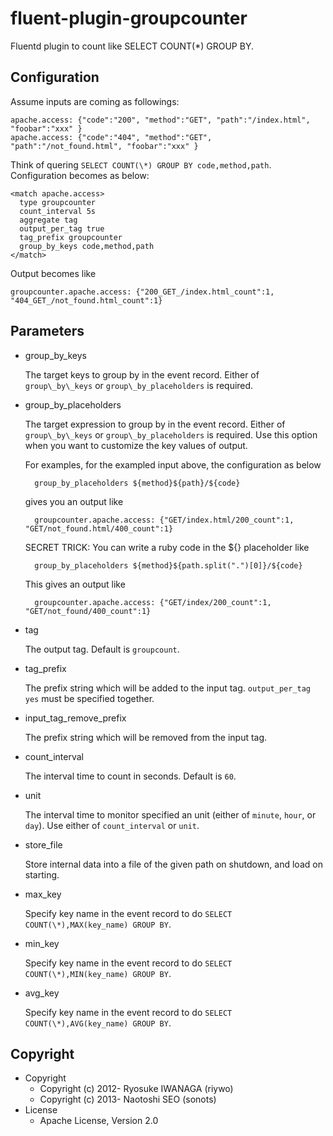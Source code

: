 # fluent-plugin-groupcounter

Fluentd plugin to count like SELECT COUNT(\*) GROUP BY.

## Configuration

Assume inputs are coming as followings:

    apache.access: {"code":"200", "method":"GET", "path":"/index.html", "foobar":"xxx" }
    apache.access: {"code":"404", "method":"GET", "path":"/not_found.html", "foobar":"xxx" }

Think of quering `SELECT COUNT(\*) GROUP BY code,method,path`. Configuration becomes as below:

    <match apache.access>
      type groupcounter
      count_interval 5s
      aggregate tag
      output_per_tag true
      tag_prefix groupcounter
      group_by_keys code,method,path
    </match>

Output becomes like

    groupcounter.apache.access: {"200_GET_/index.html_count":1, "404_GET_/not_found.html_count":1}

## Parameters

* group\_by\_keys

    The target keys to group by in the event record. Either of `group\_by\_keys` or `group\_by_placeholders` is required.

* group\_by\_placeholders

    The target expression to group by in the event record. Either of `group\_by\_keys` or `group\_by_placeholders` is required.
    Use this option when you want to customize the key values of output.

    For examples, for the exampled input above, the configuration as below

        group_by_placeholders ${method}${path}/${code}

    gives you an output like

        groupcounter.apache.access: {"GET/index.html/200_count":1, "GET/not_found.html/400_count":1}

    SECRET TRICK: You can write a ruby code in the ${} placeholder like

        group_by_placeholders ${method}${path.split(".")[0]}/${code}

    This gives an output like

        groupcounter.apache.access: {"GET/index/200_count":1, "GET/not_found/400_count":1}

* tag

    The output tag. Default is `groupcount`.

* tag\_prefix

    The prefix string which will be added to the input tag. `output_per_tag yes` must be specified together. 

* input\_tag\_remove\_prefix

    The prefix string which will be removed from the input tag.

* count\_interval

    The interval time to count in seconds. Default is `60`.

* unit

    The interval time to monitor specified an unit (either of `minute`, `hour`, or `day`).
    Use either of `count_interval` or `unit`.

* store\_file

    Store internal data into a file of the given path on shutdown, and load on starting.

* max\_key

    Specify key name in the event record to do `SELECT COUNT(\*),MAX(key_name) GROUP BY`.

* min\_key

    Specify key name in the event record to do `SELECT COUNT(\*),MIN(key_name) GROUP BY`.

* avg\_key

    Specify key name in the event record to do `SELECT COUNT(\*),AVG(key_name) GROUP BY`.

## Copyright

* Copyright
  * Copyright (c) 2012- Ryosuke IWANAGA (riywo)
  * Copyright (c) 2013- Naotoshi SEO (sonots)
* License
  * Apache License, Version 2.0
